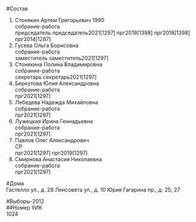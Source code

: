 #Состав  
1. Стонякин Артем Григорьевич 1990  
    собрание-работа  
    председатель председатель2021[1297] прг2019[1398] прг2018[1398] прг2014[1287]  
2. Гусева Ольга Борисовна  
    собрание-работа  
    заместитель заместитель2021[1297]  
3. Стонякина Полина Владимировна  
    собрание-работа  
    секретарь секретарь2021[1297]  
4. Беркутова Юлия Александровна  
    собрание-работа  
    прг2021[1297]  
5. Лебедева Надежда Михайловна  
    собрание-работа  
    прг2021[1297]  
6. Лужецкая Ирина Геннадьевна  
    собрание-работа  
    прг2021[1297]  
7. Павлов Олег Александрович  
    СР  
    прг2021[1297] прг2019[1297]  
8. Смирнова Анастасия Николаевна  
    собрание-работа  
    прг2021[1297]  

#Дома  
Гастелло ул., д. 28 Ленсовета ул., д. 10 Юрия Гагарина пр., д. 25; 27  
  
#Выборы-2012  
##Номер УИК  
1024  
